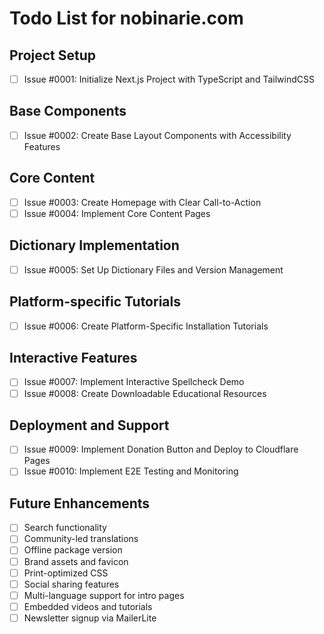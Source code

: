 # Todo List for nobinarie.com

## Project Setup
- [ ] Issue #0001: Initialize Next.js Project with TypeScript and TailwindCSS

## Base Components
- [ ] Issue #0002: Create Base Layout Components with Accessibility Features

## Core Content
- [ ] Issue #0003: Create Homepage with Clear Call-to-Action
- [ ] Issue #0004: Implement Core Content Pages

## Dictionary Implementation
- [ ] Issue #0005: Set Up Dictionary Files and Version Management

## Platform-specific Tutorials
- [ ] Issue #0006: Create Platform-Specific Installation Tutorials

## Interactive Features
- [ ] Issue #0007: Implement Interactive Spellcheck Demo
- [ ] Issue #0008: Create Downloadable Educational Resources

## Deployment and Support
- [ ] Issue #0009: Implement Donation Button and Deploy to Cloudflare Pages
- [ ] Issue #0010: Implement E2E Testing and Monitoring

## Future Enhancements
- [ ] Search functionality
- [ ] Community-led translations
- [ ] Offline package version
- [ ] Brand assets and favicon
- [ ] Print-optimized CSS
- [ ] Social sharing features
- [ ] Multi-language support for intro pages
- [ ] Embedded videos and tutorials
- [ ] Newsletter signup via MailerLite